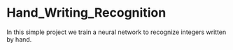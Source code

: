 # Hand_Writing_Recognition
In this simple project we train a neural network to recognize integers written by hand. 
